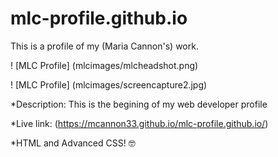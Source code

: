 # mlc-profile.github.io
This is a profile of my (Maria Cannon's) work. 

! [MLC Profile] (mlcimages/mlcheadshot.png)

! [MLC Profile] (mlcimages/screencapture2.jpg)

*Description: This is the begining of my web developer profile 

*Live link: (https://mcannon33.github.io/mlc-profile.github.io/)

*HTML and Advanced CSS! :nerd_face:
